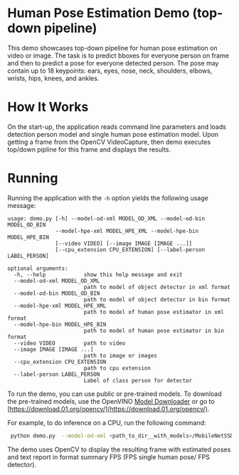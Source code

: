 # Human Pose Estimation Demo (top-down pipeline)

This demo showcases top-down pipeline for human pose estimation on video or image. The task is to predict bboxes for everyone person on frame and then to predict a pose for everyone detected person. The pose may contain up to 18 keypoints: ears, eyes, nose, neck, shoulders, elbows, wrists, hips, knees, and ankles.

# How It Works

On the start-up, the application reads command line parameters and loads  detection person model and single human pose estimation model. Upon getting a frame from the OpenCV VideoCapture, then  demo executes top/down pipline for this frame and displays the results.

# Running

Running the application with the `-h` option yields the following usage message:
```
usage: demo.py [-h] --model-od-xml MODEL_OD_XML --model-od-bin MODEL_OD_BIN
               --model-hpe-xml MODEL_HPE_XML --model-hpe-bin MODEL_HPE_BIN
               [--video VIDEO] [--image IMAGE [IMAGE ...]]
               [--cpu_extension CPU_EXTENSION] [--label-person LABEL_PERSON]

optional arguments:
  -h, --help            show this help message and exit
  --model-od-xml MODEL_OD_XML
                        path to model of object detector in xml format
  --model-od-bin MODEL_OD_BIN
                        path to model of object detector in bin format
  --model-hpe-xml MODEL_HPE_XML
                        path to model of human pose estimator in xml format
  --model-hpe-bin MODEL_HPE_BIN
                        path to model of human pose estimator in bin format
  --video VIDEO         path to video
  --image IMAGE [IMAGE ...]
                        path to image or images
  --cpu_extension CPU_EXTENSION
                        path to cpu extension
  --label-person LABEL_PERSON
                        Label of class person for detector
```
To run the demo, you can use public or pre-trained models. To download the pre-trained models, use the OpenVINO [Model Downloader](../../tools/downloader/README.md) or go to [https://download.01.org/opencv/](https://download.01.org/opencv/).

For example, to do inference on a CPU, run the following command:

```sh
 python demo.py  --model-od-xml <path_to_dir__with_models>/MobileNetSSD_deploy.xml --model-od-bin <path_to_dir__with_models>/MobileNetSSD_deploy.bin --model-hpe-bin <path_to_dir__with_models>/single-human-pose-estimation-0001.bin --model-hpe-xml /home/inteladmin/single-human-pose-estimation-0001.xml --video <path_to_video>/back-passengers.avi --cpu_extension <path_to_lib>/libcpu_extension_avx2.so
```

The demo uses OpenCV to display the resulting frame with estimated poses and text report in format summary FPS (FPS single human pose/ FPS detector).